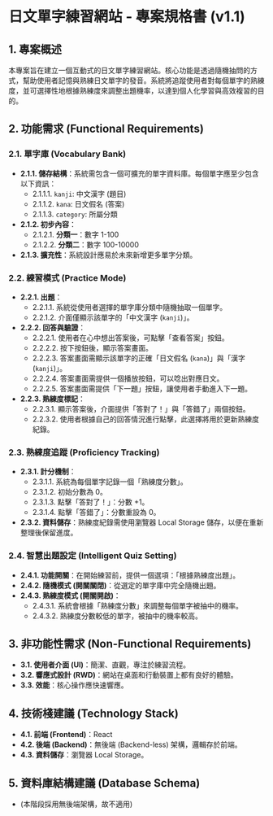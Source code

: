 # **日文單字練習網站 - 專案規格書 (v1.1)**

## 1. 專案概述

本專案旨在建立一個互動式的日文單字練習網站。核心功能是透過隨機抽問的方式，幫助使用者記憶與熟練日文單字的發音。系統將追蹤使用者對每個單字的熟練度，並可選擇性地根據熟練度來調整出題機率，以達到個人化學習與高效複習的目的。

## 2. 功能需求 (Functional Requirements)

### 2.1. 單字庫 (Vocabulary Bank)
- **2.1.1. 儲存結構**：系統需包含一個可擴充的單字資料庫。每個單字應至少包含以下資訊：
    - 2.1.1.1. `kanji`: 中文漢字 (題目)
    - 2.1.1.2. `kana`: 日文假名 (答案)
    - 2.1.1.3. `category`: 所屬分類
- **2.1.2. 初步內容**：
    - 2.1.2.1. **分類一**：數字 1-100
    - 2.1.2.2. **分類二**：數字 100-10000
- **2.1.3. 擴充性**：系統設計應易於未來新增更多單字分類。

### 2.2. 練習模式 (Practice Mode)
- **2.2.1. 出題**：
    - 2.2.1.1. 系統從使用者選擇的單字庫分類中隨機抽取一個單字。
    - 2.2.1.2. 介面僅顯示該單字的「中文漢字 (`kanji`)」。
- **2.2.2. 回答與驗證**：
    - 2.2.2.1. 使用者在心中想出答案後，可點擊「查看答案」按鈕。
    - 2.2.2.2. 按下按鈕後，顯示答案畫面。
    - 2.2.2.3. 答案畫面需顯示該單字的正確「日文假名 (`kana`)」與「漢字 (`kanji`)」。
    - 2.2.2.4. 答案畫面需提供一個播放按鈕，可以唸出對應日文。
    - 2.2.2.5. 答案畫面需提供「下一題」按鈕，讓使用者手動進入下一題。
- **2.2.3. 熟練度標記**：
    - 2.2.3.1. 顯示答案後，介面提供「答對了！」與「答錯了」兩個按鈕。
    - 2.2.3.2. 使用者根據自己的回答情況進行點擊，此選擇將用於更新熟練度紀錄。

### 2.3. 熟練度追蹤 (Proficiency Tracking)
- **2.3.1. 計分機制**：
    - 2.3.1.1. 系統為每個單字記錄一個「熟練度分數」。
    - 2.3.1.2. 初始分數為 0。
    - 2.3.1.3. 點擊「答對了！」：分數 +1。
    - 2.3.1.4. 點擊「答錯了」：分數重設為 0。
- **2.3.2. 資料儲存**：熟練度紀錄需使用瀏覽器 Local Storage 儲存，以便在重新整理後保留進度。

### 2.4. 智慧出題設定 (Intelligent Quiz Setting)
- **2.4.1. 功能開關**：在開始練習前，提供一個選項：「根據熟練度出題」。
- **2.4.2. 隨機模式 (開關關閉)**：從選定的單字庫中完全隨機出題。
- **2.4.3. 熟練度模式 (開關開啟)**：
    - 2.4.3.1. 系統會根據「熟練度分數」來調整每個單字被抽中的機率。
    - 2.4.3.2. 熟練度分數較低的單字，被抽中的機率較高。

## 3. 非功能性需求 (Non-Functional Requirements)

- **3.1. 使用者介面 (UI)**：簡潔、直觀，專注於練習流程。
- **3.2. 響應式設計 (RWD)**：網站在桌面和行動裝置上都有良好的體驗。
- **3.3. 效能**：核心操作應快速響應。

## 4. 技術棧建議 (Technology Stack)

- **4.1. 前端 (Frontend)**：React
- **4.2. 後端 (Backend)**：無後端 (Backend-less) 架構，邏輯存於前端。
- **4.3. 資料儲存**：瀏覽器 Local Storage。

## 5. 資料庫結構建議 (Database Schema)

- (本階段採用無後端架構，故不適用)